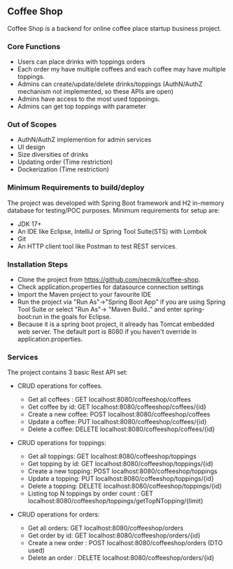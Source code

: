 ## Coffee Shop

Coffee Shop is a backend for online coffee place startup business project.

### Core Functions
* Users can place drinks with toppings orders
* Each order my have multiple coffees and each coffee may have multiple toppings.
* Admins can create/update/delete drinks/toppings (AuthN/AuthZ mechanism not implemented, so these APIs are open)
* Admins have access to the most used toppoings.
* Admins can get top toppings with parameter

### Out of Scopes
* AuthN/AuthZ implemention for admin services
* UI design
* Size diversities of drinks
* Updating order (Time restriction)
* Dockerization (Time restriction)

### Minimum Requirements to build/deploy
The project was developed with Spring Boot framework and H2 in-memory database for testing/POC purposes. Minimum requirements for setup are:
* JDK 17+
* An IDE like Eclipse, IntelliJ or Spring Tool Suite(STS) with Lombok
* Git
* An HTTP client tool like Postman to test REST services. 

### Installation Steps

* Clone the project from https://github.com/necmik/coffee-shop. 
* Check application.properties for datasource connection settings
* Import the Maven project to your favourite IDE
* Run the project via "Run As"->"Spring Boot App" if you are using Spring Tool Suite or select "Run As"-> "Maven Build.." and enter spring-boot:run in the goals for Eclipse.
* Because it is a spring boot project, it already has Tomcat embedded web server. The default port is 8080 if you haven't override in application.properties.
 
### Services

The project contains 3 basic Rest API set:

* CRUD operations for coffees.
  - Get all coffees : GET localhost:8080/coffeeshop/coffees
  - Get coffee by id: GET localhost:8080/coffeeshop/coffees/{id}
  - Create a new coffee: POST localhost:8080/coffeeshop/coffees
  - Update a coffee: PUT localhost:8080/coffeeshop/coffees/{id}
  - Delete a coffee: DELETE localhost:8080/coffeeshop/coffees/{id}
  
* CRUD operations for toppings:
  - Get all toppings: GET localhost:8080/coffeeshop/toppings
  - Get topping by id: GET localhost:8080/coffeeshop/toppings/{id}
  - Create a new topping: POST localhost:8080/coffeeshop/toppings
  - Update a topping: PUT localhost:8080/coffeeshop/toppings/{id}
  - Delete a topping: DELETE localhost:8080/coffeeshop/toppings/{id}
  - Listing top N toppings by order count : GET localhost:8080/coffeeshop/toppings/getTopNTopping/{limit}

* CRUD operations for orders:
  - Get all orders: GET localhost:8080/coffeeshop/orders
  - Get order by id: GET localhost:8080/coffeeshop/orders/{id}
  - Create a new order : POST localhost:8080/coffeeshop/orders (DTO used)
  - Delete an order : DELETE localhost:8080/coffeeshop/orders/{id}
 